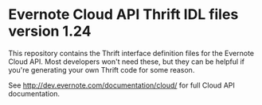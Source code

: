 Evernote Cloud API Thrift IDL files version 1.24
========================================================

This repository contains the Thrift interface definition files for the Evernote Cloud API. Most developers won't need these, but they can be helpful if you're generating your own Thrift code for some reason.

See http://dev.evernote.com/documentation/cloud/ for full Cloud API documentation.

